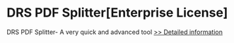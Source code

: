 # DRS PDF Splitter[Enterprise License]
DRS PDF Splitter- A very quick and advanced tool
[>> Detailed information](https://secure.shareit.com/shareit/product.html?productid=301010185&affiliateid=200057808)